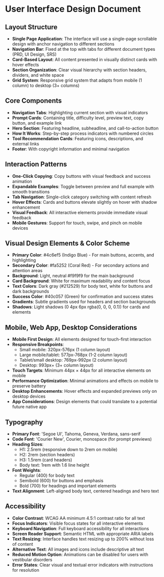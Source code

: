 # User Interface Design Document

## Layout Structure
- **Single Page Application**: The interface will use a single-page scrollable design with anchor navigation to different sections
- **Navigation Bar**: Fixed at the top with tabs for different document types (PRD, UI Design, SRS)
- **Card-Based Layout**: All content presented in visually distinct cards with hover effects
- **Section Organization**: Clear visual hierarchy with section headers, dividers, and white space
- **Grid System**: Responsive grid system that adapts from mobile (1 column) to desktop (3+ columns)

## Core Components
- **Navigation Tabs**: Highlighting current section with visual indicators
- **Prompt Cards**: Containing title, difficulty level, preview text, copy button, and example link
- **Hero Section**: Featuring headline, subheadline, and call-to-action button
- **How It Works**: Step-by-step process indicators with numbered circles
- **Tool Recommendation Cards**: Featuring icons, descriptions, and external links
- **Footer**: With copyright information and minimal navigation

## Interaction Patterns
- **One-Click Copying**: Copy buttons with visual feedback and success animation
- **Expandable Examples**: Toggle between preview and full example with smooth transitions
- **Tab Navigation**: Single-click category switching with content refresh
- **Hover Effects**: Cards and buttons elevate slightly on hover with shadow enhancement
- **Visual Feedback**: All interactive elements provide immediate visual feedback
- **Mobile Gestures**: Support for touch, swipe, and pinch on mobile devices

## Visual Design Elements & Color Scheme
- **Primary Color**: #4c6ef5 (Indigo Blue) - For main buttons, accents, and highlighting
- **Secondary Color**: #fa5252 (Coral Red) - For secondary actions and attention areas
- **Background**: Light, neutral #f9f9f9 for the main background
- **Card Background**: White for maximum readability and content focus
- **Text Colors**: Dark gray (#212529) for body text, white for buttons and dark backgrounds
- **Success Color**: #40c057 (Green) for confirmation and success states
- **Gradients**: Subtle gradients used for headers and section backgrounds
- **Shadows**: Light shadows (0 4px 6px rgba(0, 0, 0, 0.1)) for cards and elements

## Mobile, Web App, Desktop Considerations
- **Mobile First Design**: All elements designed for touch-first interaction
- **Responsive Breakpoints**:
  - Small mobile: 320px-576px (1 column layout)
  - Large mobile/tablet: 577px-768px (1-2 column layout)
  - Tablet/small desktop: 769px-992px (2 column layout)
  - Desktop: 993px+ (3+ column layout)
- **Touch Targets**: Minimum 44px × 44px for all interactive elements on mobile
- **Performance Optimization**: Minimal animations and effects on mobile to preserve battery
- **Desktop Enhancements**: Hover effects and expanded previews only on desktop devices
- **App Considerations**: Design elements that could translate to a potential future native app

## Typography
- **Primary Font**: 'Segoe UI', Tahoma, Geneva, Verdana, sans-serif
- **Code Font**: 'Courier New', Courier, monospace (for prompt previews)
- **Heading Sizes**:
  - H1: 2.5rem (responsive down to 2rem on mobile)
  - H2: 2rem (section headers)
  - H3: 1.5rem (card headers)
  - Body text: 1rem with 1.6 line height
- **Font Weights**:
  - Regular (400) for body text
  - Semibold (600) for buttons and emphasis
  - Bold (700) for headings and important elements
- **Text Alignment**: Left-aligned body text, centered headings and hero text

## Accessibility
- **Color Contrast**: WCAG AA minimum 4.5:1 contrast ratio for all text
- **Focus Indicators**: Visible focus states for all interactive elements
- **Keyboard Navigation**: Full keyboard accessibility for all interactions
- **Screen Reader Support**: Semantic HTML with appropriate ARIA labels
- **Text Resizing**: Interface handles text resizing up to 200% without loss of content
- **Alternative Text**: All images and icons include descriptive alt text
- **Reduced Motion Option**: Animations can be disabled for users with vestibular disorders
- **Error States**: Clear visual and textual error indicators with instructions for resolution